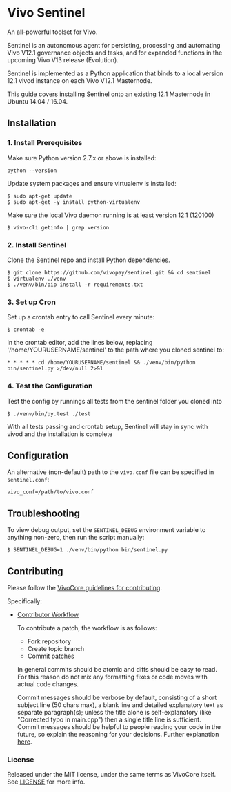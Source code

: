 # Vivo Sentinel

An all-powerful toolset for Vivo.

Sentinel is an autonomous agent for persisting, processing and automating Vivo V12.1 governance objects and tasks, and for expanded functions in the upcoming Vivo V13 release (Evolution).

Sentinel is implemented as a Python application that binds to a local version 12.1 vivod instance on each Vivo V12.1 Masternode.

This guide covers installing Sentinel onto an existing 12.1 Masternode in Ubuntu 14.04 / 16.04.

## Installation

### 1. Install Prerequisites

Make sure Python version 2.7.x or above is installed:

    python --version

Update system packages and ensure virtualenv is installed:

    $ sudo apt-get update
    $ sudo apt-get -y install python-virtualenv

Make sure the local Vivo daemon running is at least version 12.1 (120100)

    $ vivo-cli getinfo | grep version

### 2. Install Sentinel

Clone the Sentinel repo and install Python dependencies.

    $ git clone https://github.com/vivopay/sentinel.git && cd sentinel
    $ virtualenv ./venv
    $ ./venv/bin/pip install -r requirements.txt

### 3. Set up Cron

Set up a crontab entry to call Sentinel every minute:

    $ crontab -e

In the crontab editor, add the lines below, replacing '/home/YOURUSERNAME/sentinel' to the path where you cloned sentinel to:

    * * * * * cd /home/YOURUSERNAME/sentinel && ./venv/bin/python bin/sentinel.py >/dev/null 2>&1

### 4. Test the Configuration

Test the config by runnings all tests from the sentinel folder you cloned into

    $ ./venv/bin/py.test ./test

With all tests passing and crontab setup, Sentinel will stay in sync with vivod and the installation is complete

## Configuration

An alternative (non-default) path to the `vivo.conf` file can be specified in `sentinel.conf`:

    vivo_conf=/path/to/vivo.conf

## Troubleshooting

To view debug output, set the `SENTINEL_DEBUG` environment variable to anything non-zero, then run the script manually:

    $ SENTINEL_DEBUG=1 ./venv/bin/python bin/sentinel.py

## Contributing

Please follow the [VivoCore guidelines for contributing](https://github.com/vivopay/vivo/blob/v0.12.1.x/CONTRIBUTING.md).

Specifically:

* [Contributor Workflow](https://github.com/vivopay/vivo/blob/v0.12.1.x/CONTRIBUTING.md#contributor-workflow)

    To contribute a patch, the workflow is as follows:

    * Fork repository
    * Create topic branch
    * Commit patches

    In general commits should be atomic and diffs should be easy to read. For this reason do not mix any formatting fixes or code moves with actual code changes.

    Commit messages should be verbose by default, consisting of a short subject line (50 chars max), a blank line and detailed explanatory text as separate paragraph(s); unless the title alone is self-explanatory (like "Corrected typo in main.cpp") then a single title line is sufficient. Commit messages should be helpful to people reading your code in the future, so explain the reasoning for your decisions. Further explanation [here](http://chris.beams.io/posts/git-commit/).

### License

Released under the MIT license, under the same terms as VivoCore itself. See [LICENSE](LICENSE) for more info.
